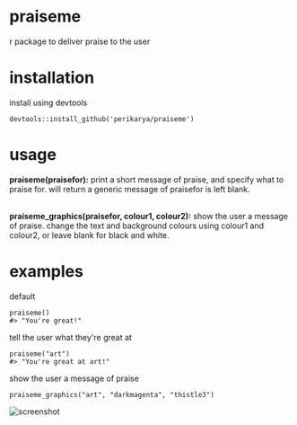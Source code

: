 # praiseme
r package to deliver praise to the user

<h1>installation</h1>
install using devtools

<br>

```
devtools::install_github('perikarya/praiseme')
```

<h1>usage</h1>
<b>praiseme(praisefor):</b> print a short message of praise, and specify what to praise for. will return a generic message of praisefor is left blank. <br><br>

<b>praiseme_graphics(praisefor, colour1, colour2):</b> show the user a message of praise. change the text and background colours using colour1 and colour2, or leave blank for black and white.

<h1>examples</h1>

default

```library(praiseme)
praiseme()
#> "You're great!"
```

tell the user what they're great at

```library(praiseme)
praiseme("art")
#> "You're great at art!"
```

show the user a message of praise

```library(praiseme)
praiseme_graphics("art", "darkmagenta", "thistle3")
```
![screenshot](https://i.ibb.co/TqsyYmG/Screen-Shot-2019-10-30-at-2-18-28-pm.png)
